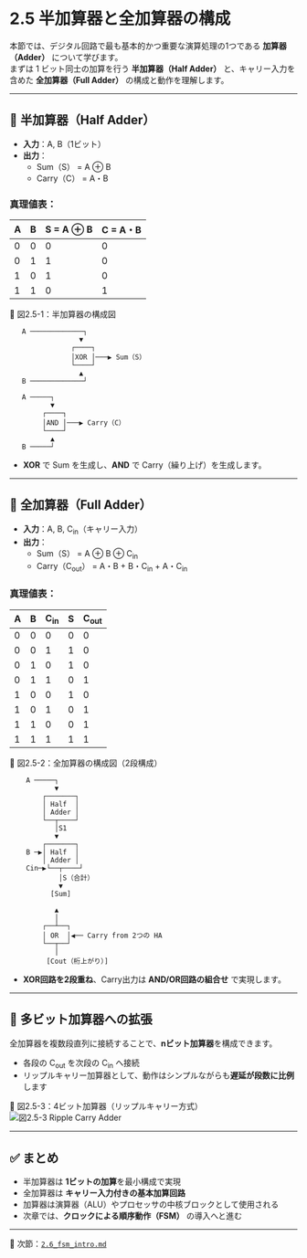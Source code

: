 # 2.5 半加算器と全加算器の構成

本節では、デジタル回路で最も基本的かつ重要な演算処理の1つである **加算器（Adder）** について学びます。  
まずは 1 ビット同士の加算を行う **半加算器（Half Adder）** と、キャリー入力を含めた **全加算器（Full Adder）** の構成と動作を理解します。

---

## 🔹 半加算器（Half Adder）

- **入力**：A, B（1ビット）
- **出力**：
  - Sum（S） = A ⊕ B
  - Carry（C） = A・B

### 真理値表：

| A | B | S = A ⊕ B | C = A・B |
|---|---|-----------|----------|
| 0 | 0 |     0     |    0     |
| 0 | 1 |     1     |    0     |
| 1 | 0 |     1     |    0     |
| 1 | 1 |     0     |    1     |

📘 図2.5-1：半加算器の構成図  

```
   A ─────────────┐
                 ▼
               ┌────┐
               │XOR │───▶ Sum（S）
               └────┘
                 ▲
   B ─────────────┘

   A ─────┐
          ▼
        ┌────┐
        │AND │───▶ Carry（C）
        └────┘
          ▲
   B ─────┘
```

- **XOR** で Sum を生成し、**AND** で Carry（繰り上げ）を生成します。

---

## 🔹 全加算器（Full Adder）

- **入力**：A, B, C<sub>in</sub>（キャリー入力）
- **出力**：
  - Sum（S） = A ⊕ B ⊕ C<sub>in</sub>
  - Carry（C<sub>out</sub>） = A・B + B・C<sub>in</sub> + A・C<sub>in</sub>

### 真理値表：

| A | B | C<sub>in</sub> | S | C<sub>out</sub> |
|---|---|----------------|---|-----------------|
| 0 | 0 | 0              | 0 | 0               |
| 0 | 0 | 1              | 1 | 0               |
| 0 | 1 | 0              | 1 | 0               |
| 0 | 1 | 1              | 0 | 1               |
| 1 | 0 | 0              | 1 | 0               |
| 1 | 0 | 1              | 0 | 1               |
| 1 | 1 | 0              | 0 | 1               |
| 1 | 1 | 1              | 1 | 1               |

📘 図2.5-2：全加算器の構成図（2段構成）  

```
    A ─────┐
           ▼
        ┌───────┐
        │ Half  │
        │ Adder │
        └──┬────┘
           │S1
           ▼
        ┌───────┐
    B ─▶│ Half  │
        │ Adder │
    Cin─▶└──┬────┘
            │S（合計）
            ▼
          [Sum]

           ▲
           │
        ┌──┴──┐
        │ OR  │◀── Carry from 2つの HA
        └──┬──┘
           │
         [Cout（桁上がり）]
```

- **XOR回路を2段重ね**、Carry出力は **AND/OR回路の組合せ** で実現します。

---

## 🔹 多ビット加算器への拡張

全加算器を複数段直列に接続することで、**nビット加算器**を構成できます。

- 各段の C<sub>out</sub> を次段の C<sub>in</sub> へ接続
- リップルキャリー加算器として、動作はシンプルながらも**遅延が段数に比例**します

📘 図2.5-3：4ビット加算器（リップルキャリー方式）  
![図2.5-3 Ripple Carry Adder](../images/chapter2_ripple_adder.png)

---

## ✅ まとめ

- 半加算器は **1ビットの加算**を最小構成で実現
- 全加算器は **キャリー入力付きの基本加算回路**
- 加算器は演算器（ALU）やプロセッサの中核ブロックとして使用される
- 次章では、**クロックによる順序動作（FSM）** の導入へと進む

---

📎 次節：[`2.6_fsm_intro.md`](./2.6_fsm_intro.md)
